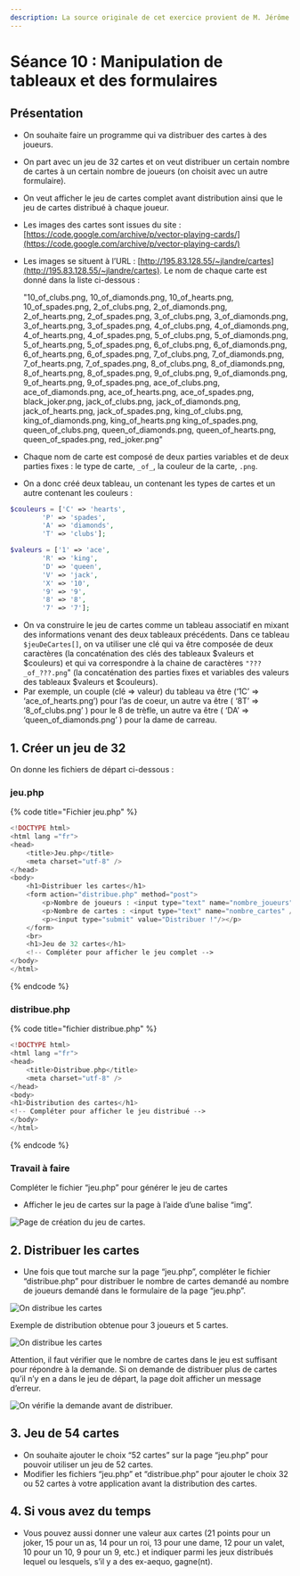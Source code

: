 ```yaml
---
description: La source originale de cet exercice provient de M. Jérôme Landré
---
```


# Séance 10 : Manipulation de tableaux et des formulaires

## Présentation

* On souhaite faire un programme qui va distribuer des cartes à des joueurs.
* On part avec un jeu de 32 cartes et on veut distribuer un certain nombre de cartes à un certain nombre de joueurs \(on choisit avec un autre formulaire\).
* On veut afficher le jeu de cartes complet avant distribution ainsi que le jeu de cartes distribué à chaque joueur.
* Les images des cartes sont issues du site : [https://code.google.com/archive/p/vector-playing-cards/](https://code.google.com/archive/p/vector-playing-cards/)
* Les images se situent à l’URL : [http://195.83.128.55/~jlandre/cartes](http://195.83.128.55/~jlandre/cartes). Le nom de chaque carte est donné dans la liste ci-dessous :

  "10\_of\_clubs.png, 10\_of\_diamonds.png, 10\_of\_hearts.png, 10\_of\_spades.png, 2\_of\_clubs.png, 2\_of\_diamonds.png, 2\_of\_hearts.png, 2\_of\_spades.png, 3\_of\_clubs.png, 3\_of\_diamonds.png, 3\_of\_hearts.png, 3\_of\_spades.png, 4\_of\_clubs.png, 4\_of\_diamonds.png, 4\_of\_hearts.png, 4\_of\_spades.png, 5\_of\_clubs.png, 5\_of\_diamonds.png, 5\_of\_hearts.png, 5\_of\_spades.png, 6\_of\_clubs.png, 6\_of\_diamonds.png, 6\_of\_hearts.png, 6\_of\_spades.png, 7\_of\_clubs.png, 7\_of\_diamonds.png, 7\_of\_hearts.png, 7\_of\_spades.png, 8\_of\_clubs.png, 8\_of\_diamonds.png, 8\_of\_hearts.png, 8\_of\_spades.png, 9\_of\_clubs.png, 9\_of\_diamonds.png, 9\_of\_hearts.png, 9\_of\_spades.png, ace\_of\_clubs.png, ace\_of\_diamonds.png, ace\_of\_hearts.png, ace\_of\_spades.png, black\_joker.png, jack\_of\_clubs.png, jack\_of\_diamonds.png, jack\_of\_hearts.png, jack\_of\_spades.png, king\_of\_clubs.png, king\_of\_diamonds.png, king\_of\_hearts.png king\_of\_spades.png, queen\_of\_clubs.png, queen\_of\_diamonds.png, queen\_of\_hearts.png, queen\_of\_spades.png, red\_joker.png"

* Chaque nom de carte est composé de deux parties variables et de deux parties fixes : le type de carte, `_of_`, la couleur de la carte, `.png`.
* On a donc créé deux tableau, un contenant les types de cartes et un autre contenant les couleurs :

```php
$couleurs = ['C' => 'hearts', 
        'P' => 'spades', 
        'A' => 'diamonds', 
        'T' => 'clubs'];
```

```php
$valeurs = ['1' => 'ace', 
        'R' => 'king', 
        'D' => 'queen', 
        'V' => 'jack', 
        'X' => '10', 
        '9' => '9', 
        '8' => '8', 
        '7' => '7'];
```

* On va construire le jeu de cartes comme un tableau associatif en mixant des informations venant des deux tableaux précédents. Dans ce tableau `$jeuDeCartes[]`, on va utiliser une clé qui va être composée de deux caractères \(la concaténation des clés des tableaux $valeurs et $couleurs\) et qui va correspondre à la chaine de caractères `"???_of_???.png`" \(la concaténation des parties fixes et variables des valeurs des tableaux $valeurs et $couleurs\).
* Par exemple, un couple \(clé =&gt; valeur\) du tableau va être \(‘1C’ =&gt; ‘ace\_of\_hearts.png’\) pour l’as de coeur, un autre va être \( ‘8T’ =&gt; ‘8\_of\_clubs.png’ \) pour le 8 de trèfle, un autre va être \( ‘DA’ =&gt; ‘queen\_of\_diamonds.png’ \) pour la dame de carreau.

## 1. Créer un jeu de 32 <a id="cr&#xE9;er-un-jeu-de-32-ou-52-cartes"></a>

On donne les fichiers de départ ci-dessous :

### jeu.php

{% code title="Fichier jeu.php" %}
```php
<!DOCTYPE html>
<html lang ="fr">
<head>
    <title>Jeu.php</title>
    <meta charset="utf-8" />
</head>
<body>
    <h1>Distribuer les cartes</h1>
    <form action="distribue.php" method="post">
        <p>Nombre de joueurs : <input type="text" name="nombre_joueurs" /></p>
        <p>Nombre de cartes : <input type="text" name="nombre_cartes" /></p>
        <p><input type="submit" value="Distribuer !"/></p>
    </form>
    <br>
    <h1>Jeu de 32 cartes</h1>
    <!-- Compléter pour afficher le jeu complet -->
</body>
</html>
```
{% endcode %}

### distribue.php

{% code title="fichier distribue.php" %}
```php
<!DOCTYPE html>
<html lang ="fr">
<head>
    <title>Distribue.php</title>
    <meta charset="utf-8" />
</head>
<body>
<h1>Distribution des cartes</h1>
<!-- Compléter pour afficher le jeu distribué -->
</body>
</html>
```
{% endcode %}

### Travail à faire

Compléter le fichier “jeu.php” pour générer le jeu de cartes

* Afficher le jeu de cartes sur la page à l’aide d’une balise “img”.

![Page de cr&#xE9;ation du jeu de cartes.](.gitbook/assets/tp5_jeu1.png)

## 2. Distribuer les cartes <a id="distribuer-les-cartes"></a>

* Une fois que tout marche sur la page “jeu.php”, compléter le fichier “distribue.php” pour distribuer le nombre de cartes demandé au nombre de joueurs demandé dans le formulaire de la page “jeu.php”.

![On distribue les cartes](.gitbook/assets/tp5_jeu2.png)

Exemple de distribution obtenue pour 3 joueurs et 5 cartes.

![On distribue les cartes ](.gitbook/assets/tp5_jeu3.png)

Attention, il faut vérifier que le nombre de cartes dans le jeu est suffisant pour répondre à la demande. Si on demande de distribuer plus de cartes qu’il n’y en a dans le jeu de départ, la page doit afficher un message d’erreur.

![On v&#xE9;rifie la demande avant de distribuer.](.gitbook/assets/tp5_jeu4.png)

## 3. Jeu de 54 cartes <a id="jeu-de-54-cartes"></a>

* On souhaite ajouter le choix “52 cartes” sur la page “jeu.php” pour pouvoir utiliser un jeu de 52 cartes.
* Modifier les fichiers “jeu.php” et “distribue.php” pour ajouter le choix 32 ou 52 cartes à votre application avant la distribution des cartes.

## 4. Si vous avez du temps <a id="si-vous-avez-du-temps"></a>

* Vous pouvez aussi donner une valeur aux cartes \(21 points pour un joker, 15 pour un as, 14 pour un roi, 13 pour une dame, 12 pour un valet, 10 pour un 10, 9 pour un 9, etc.\) et indiquer parmi les jeux distribués lequel ou lesquels, s’il y a des ex-aequo, gagne\(nt\).

